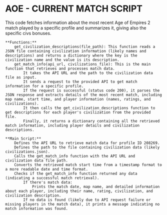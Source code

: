 # AOE - CURRENT MATCH SCRIPT
This code fetches information about the most recent Age of Empires 2 match played by a specific profile and summarizes it, giving also the specific civs bonuses.

    **Functions:**
        get_civilization_descriptions(file_path): This function reads a JSON file containing civilization information (likely names and descriptions) and returns a dictionary where the key is the civilization name and the value is its description.
        get_match_info(api_url, civilizations_file): This is the main function that retrieves and processes match data.
            It takes the API URL and the path to the civilization data file as input.
            It sends a request to the provided API to get match information for a specific profile.
            If the request is successful (status code 200), it parses the JSON response and extracts details of the most recent match, including map name, start time, and player information (names, ratings, and civilizations).
            It then calls the get_civilization_descriptions function to get descriptions for each player's civilization from the provided file.
            Finally, it returns a dictionary containing all the retrieved match information, including player details and civilization descriptions.

    **Main Script:**
        Defines the API URL to retrieve match data for profile ID 208269.
        Defines the path to the file containing civilization data (likely civilizations.json).
        Calls the get_match_info function with the API URL and civilization data file path.
        Converts the retrieved match start time from a timestamp format to a more readable date and time format.
        Checks if the get_match_info function returned any data (indicating a successful match retrieval).
            If there's match data:
                Prints the match date, map name, and detailed information about each player, including their name, rating, civilization, and civilization description.
            If no data is found (likely due to API request failure or missing players in the match data), it prints a message indicating no match information was found.
